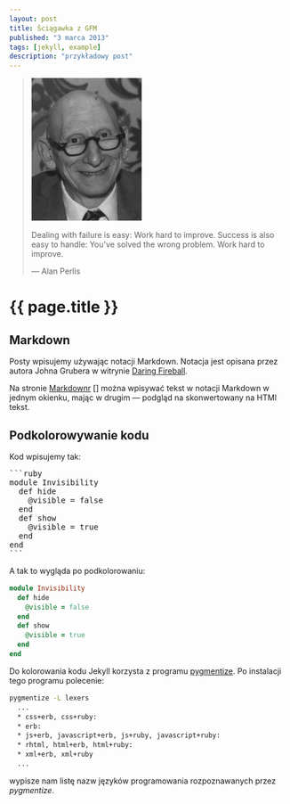 ```yaml
---
layout: post
title: Ściągawka z GFM
published: "3 marca 2013"
tags: [jekyll, example]
description: "przykładowy post"
---
```


<blockquote>
<img src="/images/alan-perlis.png" alt="[Alan Perlis]" />
<p>
  Dealing with failure is easy: Work hard to improve. Success is also
  easy to handle: You've solved the wrong problem. Work hard to improve.
</p>
<p class="source">— Alan Perlis</p>
</blockquote>

# {{ page.title }}


## Markdown

Posty wpisujemy używając notacji Markdown.
Notacja jest opisana przez autora Johna Grubera
w witrynie [Daring Fireball](http://daringfireball.net/projects/markdown/syntax).

Na stronie [Markdownr] [] można wpisywać tekst w notacji Markdown
w jednym okienku, mając w drugim — podgląd na skonwertowany na
HTMl tekst.

[markdownr]: http://markdownr.com/ "markdown online previewer"

## Podkolorowywanie kodu

Kod wpisujemy tak:

<pre>&#x60;&#x60;&#x60;ruby
module Invisibility
  def hide
    @visible = false
  end
  def show
    @visible = true
  end
end
&#x60;&#x60;&#x60;
</pre>

A tak to wygląda po podkolorowaniu:

```ruby
module Invisibility
  def hide
    @visible = false
  end
  def show
    @visible = true
  end
end
```

Do kolorowania kodu Jekyll korzysta z programu
[pygmentize](http://pygments.org/docs/cmdline/).
Po instalacji tego programu polecenie:

```sh
pygmentize -L lexers
  ...
  * css+erb, css+ruby:
  * erb:
  * js+erb, javascript+erb, js+ruby, javascript+ruby:
  * rhtml, html+erb, html+ruby:
  * xml+erb, xml+ruby
  ...
```
wypisze nam listę nazw języków programowania rozpoznawanych
przez *pygmentize*.
